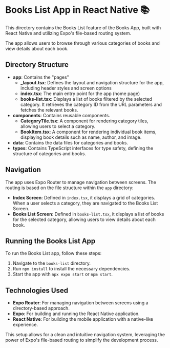 # Books List App in React Native 📚

This directory contains the Books List feature of the Books App, built with React Native and utilizing Expo's file-based routing system. 

The app allows users to browse through various categories of books and view details about each book.

## Directory Structure

- **app**: Contains the "pages"
  - **_layout.tsx**: Defines the layout and navigation structure for the app, including header styles and screen options
  - **index.tsx**: The main entry point for the app (home page)
  - **books-list.tsx**: Displays a list of books filtered by the selected category. It retrieves the category ID from the URL parameters and fetches the relevant books.
- **components**: Contains reusable components.
  - **CategoryTile.tsx**: A component for rendering category tiles, allowing users to select a category.
  - **BookItem.tsx**: A component for rendering individual book items, displaying book details such as name, author, and image.
- **data**: Contains the data files for categories and books.
- **types**: Contains TypeScript interfaces for type safety, defining the structure of categories and books.

## Navigation

The app uses Expo Router to manage navigation between screens. The routing is based on the file structure within the `app` directory:

- **Index Screen**: Defined in `index.tsx`, it displays a grid of categories. When a user selects a category, they are navigated to the Books List Screen.
- **Books List Screen**: Defined in `books-list.tsx`, it displays a list of books for the selected category, allowing users to view details about each book.

## Running the Books List App

To run the Books List app, follow these steps:

1. Navigate to the `books-list` directory.
2. Run `npm install` to install the necessary dependencies.
3. Start the app with `npx expo start` or `npm start`.

## Technologies Used

- **Expo Router**: For managing navigation between screens using a directory-based approach.
- **Expo**: For building and running the React Native application.
- **React Native**: For building the mobile application with a native-like experience.

This setup allows for a clean and intuitive navigation system, leveraging the power of Expo's file-based routing to simplify the development process.